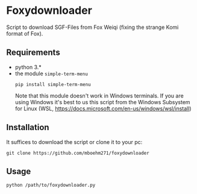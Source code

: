 # Foxydownloader

Script to download SGF-Files from Fox Weiqi (fixing the strange Komi format of Fox).

## Requirements
- python 3.*
- the module `simple-term-menu`
  ``` 
  pip install simple-term-menu 
  ```
  Note that this module doesn't work in Windows terminals. If you are using Windows it's best to us this script from the Windows Subsystem for Linux (WSL, https://docs.microsoft.com/en-us/windows/wsl/install)

## Installation
It suffices to download the script or clone it to your pc:
``` 
git clone https://github.com/mboehm271/foxydownloader 
```

## Usage 
``` 
python /path/to/foxydownloader.py 
```
